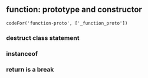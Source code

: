 ## function: prototype and constructor

```
codeFor('function-proto', ['_function_proto'])
```

### destruct class statement


### instanceof


### return is a break



